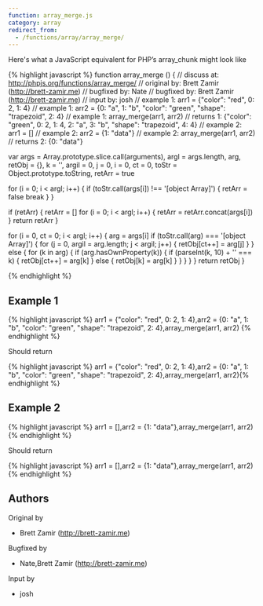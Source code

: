 ```yaml
---
function: array_merge.js
category: array
redirect_from:
  - /functions/array/array_merge/
---
```


<!-- WARNING! This file is auto generated by `npm run web:inject`, do not edit by hand -->

Here's what a JavaScript equivalent for PHP’s array_chunk might look like

{% highlight javascript %}
function array_merge () {
  //  discuss at: http://phpjs.org/functions/array_merge/
  // original by: Brett Zamir (http://brett-zamir.me)
  // bugfixed by: Nate
  // bugfixed by: Brett Zamir (http://brett-zamir.me)
  //    input by: josh
  //   example 1: arr1 = {"color": "red", 0: 2, 1: 4}
  //   example 1: arr2 = {0: "a", 1: "b", "color": "green", "shape": "trapezoid", 2: 4}
  //   example 1: array_merge(arr1, arr2)
  //   returns 1: {"color": "green", 0: 2, 1: 4, 2: "a", 3: "b", "shape": "trapezoid", 4: 4}
  //   example 2: arr1 = []
  //   example 2: arr2 = {1: "data"}
  //   example 2: array_merge(arr1, arr2)
  //   returns 2: {0: "data"}

  var args = Array.prototype.slice.call(arguments),
    argl = args.length,
    arg,
    retObj = {},
    k = '',
    argil = 0,
    j = 0,
    i = 0,
    ct = 0,
    toStr = Object.prototype.toString,
    retArr = true

  for (i = 0; i < argl; i++) {
    if (toStr.call(args[i]) !== '[object Array]') {
      retArr = false
      break
    }
  }

  if (retArr) {
    retArr = []
    for (i = 0; i < argl; i++) {
      retArr = retArr.concat(args[i])
    }
    return retArr
  }

  for (i = 0, ct = 0; i < argl; i++) {
    arg = args[i]
    if (toStr.call(arg) === '[object Array]') {
      for (j = 0, argil = arg.length; j < argil; j++) {
        retObj[ct++] = arg[j]
      }
    } else {
      for (k in arg) {
        if (arg.hasOwnProperty(k)) {
          if (parseInt(k, 10) + '' === k) {
            retObj[ct++] = arg[k]
          } else {
            retObj[k] = arg[k]
          }
        }
      }
    }
  }
  return retObj
}

{% endhighlight %}

## Example 1

{% highlight javascript %}
arr1 = {"color": "red", 0: 2, 1: 4},arr2 = {0: "a", 1: "b", "color": "green", "shape": "trapezoid", 2: 4},array_merge(arr1, arr2)
{% endhighlight %}

Should return

{% highlight javascript %}
arr1 = {"color": "red", 0: 2, 1: 4},arr2 = {0: "a", 1: "b", "color": "green", "shape": "trapezoid", 2: 4},array_merge(arr1, arr2){% endhighlight %}

## Example 2

{% highlight javascript %}
arr1 = [],arr2 = {1: "data"},array_merge(arr1, arr2)
{% endhighlight %}

Should return

{% highlight javascript %}
arr1 = [],arr2 = {1: "data"},array_merge(arr1, arr2){% endhighlight %}


## Authors


Original by

- Brett Zamir (http://brett-zamir.me)


Bugfixed by

- Nate,Brett Zamir (http://brett-zamir.me)


Input by

- josh

